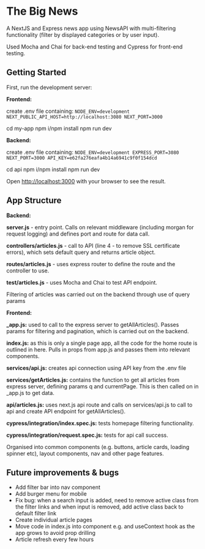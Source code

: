 # The Big News

A NextJS and Express news app using NewsAPI with multi-filtering functionality (filter by displayed categories or by user input).

Used Mocha and Chai for back-end testing and Cypress for front-end testing.

## Getting Started

First, run the development server:

**Frontend:**

create .env file containing:
`NODE_ENV=development NEXT_PUBLIC_API_HOST=http://localhost:3080 NEXT_PORT=3000`

cd my-app
npm i/npm install
npm run dev

**Backend:**

create .env file containing:
`NODE_ENV=development EXPRESS_PORT=3080 NEXT_PORT=3000 API_KEY=e62fa276eafa4b14a6941c9f0f154dcd`

cd api
npm i/npm install
npm run dev

Open [http://localhost:3000](http://localhost:3000) with your browser to see the result.

## App Structure

**Backend:**

**server.js** - entry point. Calls on relevant middleware (including morgan for request logging) and defines port and route for data call.

**controllers/articles.js** - call to API (line 4 - to remove SSL certificate errors), which sets default query and returns article object.

**routes/articles.js** - uses express router to define the route and the controller to use.

**test/articles.js** - uses Mocha and Chai to test API endpoint.

Filtering of articles was carried out on the backend through use of query params

**Frontend:**

**\_app.js:** used to call to the express server to getAllArticles(). Passes params for filtering and pagination, which is carried out on the backend.

**index.js:** as this is only a single page app, all the code for the home route is outlined in here. Pulls in props from app.js and passes them into relevant components.

**services/api.js:** creates api connection using API key from the .env file

**services/getArticles.js:** contains the function to get all articles from express server, defining params q and currentPage. This is then called on in \_app.js to get data.

**api/articles.js:** uses next.js api route and calls on services/api.js to call to api and create API endpoint for getAllArticles().

**cypress/integration/index.spec.js:** tests homepage filtering functionality.

**cypress/integration/request.spec.js:** tests for api call success.

Organised into common components (e.g. buttons, article cards, loading spinner etc), layout components, nav and other page features.

## Future improvements & bugs

-   Add filter bar into nav component
-   Add burger menu for mobile
-   Fix bug: when a search input is added, need to remove active class from the filter links and when input is removed, add active class back to default filter link
-   Create individual article pages
-   Move code in index.js into component e.g. <Home /> and useContext hook as the app grows to avoid prop drilling
-   Article refresh every few hours

